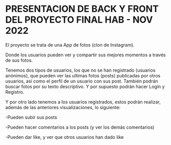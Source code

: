 # PRESENTACION DE BACK Y FRONT DEL PROYECTO FINAL HAB - NOV 2022

El proyecto se trata de una App de fotos (clon de Instagram). 

Donde los usuarios pueden ver y compartir sus mejores momentos a través de sus fotos. 

Tenemos dos tipos de usuarios, los que no se han registrado (usuarios anónimos), que pueden ver las ultimas fotos (posts) publicadas por otros usuarios, así como el perfil de un usuario con sus post. También podrán buscar fotos por su texto descriptivo. Y por supuesto podrán hacer Login y Registro. 

Y por otro lado tenemos a los usuarios registrados, estos podrán realizar, además de las anteriores visualizaciones, lo siguiente: 

-Pueden subir sus posts

-Pueden hacer comentarios a los posts (y ver los demás comentarios)

-Pueden dar like, y ver que otros usuarios han dado like



